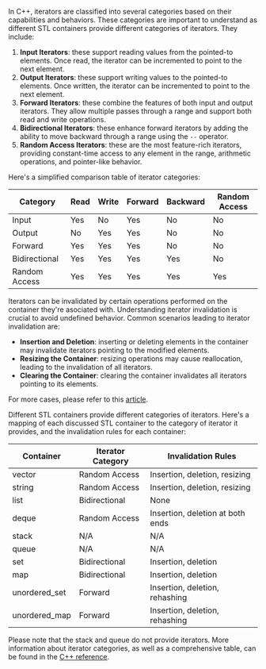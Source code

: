 In C++, iterators are classified into several categories based on their capabilities and behaviors. These categories are important to understand as different STL containers provide different categories of iterators.  They include:
1. **Input Iterators**: these support reading values from the pointed-to elements. Once read, the iterator can be incremented to point to the next element.
2. **Output Iterators**: these support writing values to the pointed-to elements. Once written, the iterator can be incremented to point to the next element.
3. **Forward Iterators**: these combine the features of both input and output iterators. They allow multiple passes through a range and support both read and write operations.
4. **Bidirectional Iterators**: these enhance forward iterators by adding the ability to move backward through a range using the `--` operator.
5. **Random Access Iterators**: these are the most feature-rich iterators, providing constant-time access to any element in the range, arithmetic operations, and pointer-like behavior.

Here's a simplified comparison table of iterator categories:

| Category      | Read | Write | Forward | Backward | Random Access |
|---------------|------|-------|---------|----------|---------------|
| Input         | Yes  | No    | Yes     | No       | No            |
| Output        | No   | Yes   | Yes     | No       | No            |
| Forward       | Yes  | Yes   | Yes     | No       | No            |
| Bidirectional | Yes  | Yes   | Yes     | Yes      | No            |
| Random Access | Yes  | Yes   | Yes     | Yes      | Yes           |

Iterators can be invalidated by certain operations performed on the container they're asociated with. Understanding iterator invalidation is crucial to avoid undefined behavior. Common scenarios leading to iterator invalidation are:
- **Insertion and Deletion**: inserting or deleting elements in the container may invalidate iterators pointing to the modified elements.
- **Resizing the Container**: resizing operations may cause reallocation, leading to the invalidation of all iterators.
- **Clearing the Container**: clearing the container invalidates all iterators pointing to its elements.

For more cases, please refer to this [article](http://kera.name/articles/2011/06/iterator-invalidation-rules-c0x/).

Different STL containers provide different categories of iterators. Here's a mapping of each discussed STL container to the category of iterator it provides, and the invalidation rules for each container:

| Container     | Iterator Category | Invalidation Rules               |
|---------------|-------------------|----------------------------------|
| vector        | Random Access     | Insertion, deletion, resizing    |
| string        | Random Access     | Insertion, deletion, resizing    |
| list          | Bidirectional     | None                             |
| deque         | Random Access     | Insertion, deletion at both ends |
| stack         | N/A               | N/A                              |
| queue         | N/A               | N/A                              |
| set           | Bidirectional     | Insertion, deletion              |
| map           | Bidirectional     | Insertion, deletion              |
| unordered_set | Forward           | Insertion, deletion, rehashing   |
| unordered_map | Forward           | Insertion, deletion, rehashing   |

Please note that the stack and queue do not provide iterators. More information about iterator categories, as well as a comprehensive table, can be found in the [C++ reference](https://en.cppreference.com/w/cpp/iterator).

